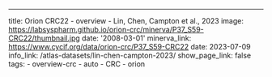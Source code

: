 ---
title: Orion CRC22 - overview - Lin, Chen, Campton et al., 2023
image: https://labsyspharm.github.io/orion-crc/minerva/P37_S59-CRC22/thumbnail.jpg
date: '2008-03-01'
minerva_link: https://www.cycif.org/data/orion-crc/P37_S59-CRC22
date: 2023-07-09
info_link: /atlas-datasets/lin-chen-campton-2023/
show_page_link: false
tags:
    - overview-crc
    - auto
    - CRC
    - orion
